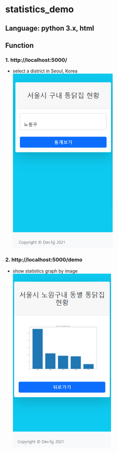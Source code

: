 # statistics_demo

## Language: python 3.x, html

## Function
### 1. http://localhost:5000/ 
- select a district in Seoul, Korea
![demo1](https://raw.githubusercontent.com/devhjj/statistics_demo/master/static/statistics_demo1.PNG)

### 2. http://localhost:5000/demo
- show statistics graph by image
![demo2](https://raw.githubusercontent.com/devhjj/statistics_demo/master/static/statistics_demo2.PNG)
